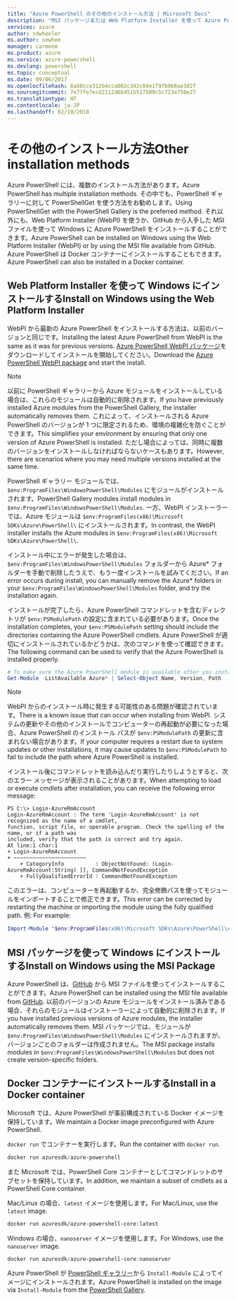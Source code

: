 ```yaml
---
title: "Azure PowerShell のその他のインストール方法 | Microsoft Docs"
description: "MSI パッケージまたは Web Platform Installer を使って Azure PowerShell をインストールする方法について説明します。"
services: azure
author: sdwheeler
ms.author: sewhee
manager: carmonm
ms.product: azure
ms.service: azure-powershell
ms.devlang: powershell
ms.topic: conceptual
ms.date: 09/06/2017
ms.openlocfilehash: 8a88cce312b4cca002c342c04e1f97b966ae3d2f
ms.sourcegitcommit: 7e77fe7ecd2112d6b4515517509c5c723e750e27
ms.translationtype: HT
ms.contentlocale: ja-JP
ms.lasthandoff: 02/19/2018
---
```

# <a name="other-installation-methods"></a><span data-ttu-id="f54aa-103">その他のインストール方法</span><span class="sxs-lookup"><span data-stu-id="f54aa-103">Other installation methods</span></span>

<span data-ttu-id="f54aa-104">Azure PowerShell には、複数のインストール方法があります。</span><span class="sxs-lookup"><span data-stu-id="f54aa-104">Azure PowerShell has multiple installation methods.</span></span> <span data-ttu-id="f54aa-105">その中でも、PowerShell ギャラリーに対して PowerShellGet を使う方法をお勧めします。</span><span class="sxs-lookup"><span data-stu-id="f54aa-105">Using PowerShellGet with the PowerShell Gallery is the preferred method.</span></span> <span data-ttu-id="f54aa-106">それ以外にも、Web Platform Installer (WebPI) を使うか、GitHub から入手した MSI ファイルを使って Windows に Azure PowerShell をインストールすることができます。</span><span class="sxs-lookup"><span data-stu-id="f54aa-106">Azure PowerShell can be installed on Windows using the Web Platform Installer (WebPI) or by using the MSI file available from GitHub.</span></span> <span data-ttu-id="f54aa-107">Azure PowerShell は Docker コンテナーにインストールすることもできます。</span><span class="sxs-lookup"><span data-stu-id="f54aa-107">Azure PowerShell can also be installed in a Docker container.</span></span>

## <a name="install-on-windows-using-the-web-platform-installer"></a><span data-ttu-id="f54aa-108">Web Platform Installer を使って Windows にインストールする</span><span class="sxs-lookup"><span data-stu-id="f54aa-108">Install on Windows using the Web Platform Installer</span></span>

<span data-ttu-id="f54aa-109">WebPI から最新の Azure PowerShell をインストールする方法は、以前のバージョンと同じです。</span><span class="sxs-lookup"><span data-stu-id="f54aa-109">Installing the latest Azure PowerShell from WebPI is the same as it was for previous versions.</span></span>
<span data-ttu-id="f54aa-110">[Azure PowerShell WebPI パッケージ](http://aka.ms/webpi-azps)をダウンロードしてインストールを開始してください。</span><span class="sxs-lookup"><span data-stu-id="f54aa-110">Download the [Azure PowerShell WebPI package](http://aka.ms/webpi-azps) and start the install.</span></span>

> [!NOTE]
> <span data-ttu-id="f54aa-111">以前に PowerShell ギャラリーから Azure モジュールをインストールしている場合は、これらのモジュールは自動的に削除されます。</span><span class="sxs-lookup"><span data-stu-id="f54aa-111">If you have previously installed Azure modules from the PowerShell Gallery, the installer automatically removes them.</span></span> <span data-ttu-id="f54aa-112">これによって、インストールされる Azure PowerShell のバージョンが 1 つに限定されるため、環境の複雑化を防ぐことができます。</span><span class="sxs-lookup"><span data-stu-id="f54aa-112">This simplifies your environment by ensuring that only one version of Azure PowerShell is installed.</span></span> <span data-ttu-id="f54aa-113">ただし場合によっては、同時に複数のバージョンをインストールしなければならないケースもあります。</span><span class="sxs-lookup"><span data-stu-id="f54aa-113">However, there are scenarios where you may need multiple versions installed at the same time.</span></span>
>
> <span data-ttu-id="f54aa-114">PowerShell ギャラリー モジュールでは、`$env:ProgramFiles\WindowsPowerShell\Modules` にモジュールがインストールされます。</span><span class="sxs-lookup"><span data-stu-id="f54aa-114">PowerShell Gallery modules install modules in `$env:ProgramFiles\WindowsPowerShell\Modules`.</span></span> <span data-ttu-id="f54aa-115">一方、WebPI インストーラーでは、Azure モジュールは `$env:ProgramFiles(x86)\Microsoft SDKs\Azure\PowerShell\` にインストールされます。</span><span class="sxs-lookup"><span data-stu-id="f54aa-115">In contrast, the WebPI installer installs the Azure modules in `$env:ProgramFiles(x86)\Microsoft SDKs\Azure\PowerShell\`.</span></span>
>
> <span data-ttu-id="f54aa-116">インストール中にエラーが発生した場合は、`$env:ProgramFiles\WindowsPowerShell\Modules` フォルダーから Azure\* フォルダーを手動で削除したうえで、もう一度インストールを試みてください。</span><span class="sxs-lookup"><span data-stu-id="f54aa-116">If an error occurs during install, you can manually remove the Azure\* folders in your `$env:ProgramFiles\WindowsPowerShell\Modules` folder, and try the installation again.</span></span>

<span data-ttu-id="f54aa-117">インストールが完了したら、Azure PowerShell コマンドレットを含むディレクトリが `$env:PSModulePath` の設定に含まれている必要があります。</span><span class="sxs-lookup"><span data-stu-id="f54aa-117">Once the installation completes, your `$env:PSModulePath` setting should include the directories containing the Azure PowerShell cmdlets.</span></span> <span data-ttu-id="f54aa-118">Azure PowerShell が適切にインストールされているかどうかは、次のコマンドを使って確認できます。</span><span class="sxs-lookup"><span data-stu-id="f54aa-118">The following command can be used to verify that the Azure PowerShell is installed properly.</span></span>

```powershell
# To make sure the Azure PowerShell module is available after you install
Get-Module -ListAvailable Azure* | Select-Object Name, Version, Path
```

> [!NOTE]
> <span data-ttu-id="f54aa-119">WebPI からのインストール時に発生する可能性のある問題が確認されています。</span><span class="sxs-lookup"><span data-stu-id="f54aa-119">There is a known issue that can occur when installing from WebPI.</span></span> <span data-ttu-id="f54aa-120">システムの更新やその他のインストールでコンピューターの再起動が必要になった場合、Azure PowerShell のインストール パスが `$env:PSModulePath` の更新に含まれない場合があります。</span><span class="sxs-lookup"><span data-stu-id="f54aa-120">If your computer requires a restart due to system updates or other installations, it may cause updates to `$env:PSModulePath` to fail to include the path where Azure PowerShell is installed.</span></span>

<span data-ttu-id="f54aa-121">インストール後にコマンドレットを読み込んだり実行したりしようとすると、次のエラー メッセージが表示されることがあります。</span><span class="sxs-lookup"><span data-stu-id="f54aa-121">When attempting to load or execute cmdlets after installation, you can receive the following error message:</span></span>

```
PS C:\> Login-AzureRmAccount
Login-AzureRmAccount : The term 'Login-AzureRmAccount' is not recognized as the name of a cmdlet,
function, script file, or operable program. Check the spelling of the name, or if a path was
included, verify that the path is correct and try again.
At line:1 char:1
+ Login-AzureRmAccount
+ ~~~~~~~~~~~~~~~~~~~~~~~
    + CategoryInfo          : ObjectNotFound: (Login-AzureRmAccount:String) [], CommandNotFoundException
    + FullyQualifiedErrorId : CommandNotFoundException
```

<span data-ttu-id="f54aa-122">このエラーは、コンピューターを再起動するか、完全修飾パスを使ってモジュールをインポートすることで修正できます。</span><span class="sxs-lookup"><span data-stu-id="f54aa-122">This error can be corrected by restarting the machine or importing the module using the fully qualified path.</span></span> <span data-ttu-id="f54aa-123">例: </span><span class="sxs-lookup"><span data-stu-id="f54aa-123">For example:</span></span>

```powershell
Import-Module "$env:ProgramFiles(x86)\Microsoft SDKs\Azure\PowerShell\AzureRM.psd1"
```

## <a name="install-on-windows-using-the-msi-package"></a><span data-ttu-id="f54aa-124">MSI パッケージを使って Windows にインストールする</span><span class="sxs-lookup"><span data-stu-id="f54aa-124">Install on Windows using the MSI Package</span></span>

<span data-ttu-id="f54aa-125">Azure PowerShell は、[GitHub](https://aka.ms/azps-release) から MSI ファイルを使ってインストールすることができます。</span><span class="sxs-lookup"><span data-stu-id="f54aa-125">Azure PowerShell can be installed using the MSI file available from [GitHub](https://aka.ms/azps-release).</span></span> <span data-ttu-id="f54aa-126">以前のバージョンの Azure モジュールをインストール済みである場合、それらのモジュールはインストーラーによって自動的に削除されます。</span><span class="sxs-lookup"><span data-stu-id="f54aa-126">If you have installed previous versions of Azure modules, the installer automatically removes them.</span></span> <span data-ttu-id="f54aa-127">MSI パッケージでは、モジュールが `$env:ProgramFiles\WindowsPowerShell\Modules` にインストールされますが、バージョンごとのフォルダーは作成されません。</span><span class="sxs-lookup"><span data-stu-id="f54aa-127">The MSI package installs modules in `$env:ProgramFiles\WindowsPowerShell\Modules` but does not create version-specific folders.</span></span>

## <a name="install-in-a-docker-container"></a><span data-ttu-id="f54aa-128">Docker コンテナーにインストールする</span><span class="sxs-lookup"><span data-stu-id="f54aa-128">Install in a Docker container</span></span>

<span data-ttu-id="f54aa-129">Microsoft では、Azure PowerShell が事前構成されている Docker イメージを保持しています。</span><span class="sxs-lookup"><span data-stu-id="f54aa-129">We maintain a Docker image preconfigured with Azure PowerShell.</span></span>

<span data-ttu-id="f54aa-130">`docker run` でコンテナーを実行します。</span><span class="sxs-lookup"><span data-stu-id="f54aa-130">Run the container with `docker run`.</span></span>

```powershell
docker run azuresdk/azure-powershell
```

<span data-ttu-id="f54aa-131">また Microsoft では、PowerShell Core コンテナーとしてコマンドレットのサブセットを保持しています。</span><span class="sxs-lookup"><span data-stu-id="f54aa-131">In addition, we maintain a subset of cmdlets as a PowerShell Core container.</span></span>

<span data-ttu-id="f54aa-132">Mac/Linux の場合、`latest` イメージを使用します。</span><span class="sxs-lookup"><span data-stu-id="f54aa-132">For Mac/Linux, use the `latest` image.</span></span>

```bash
docker run azuresdk/azure-powershell-core:latest
```

<span data-ttu-id="f54aa-133">Windows の場合、`nanoserver` イメージを使用します。</span><span class="sxs-lookup"><span data-stu-id="f54aa-133">For Windows, use the `nanoserver` image.</span></span>

```powershell
docker run azuresdk/azure-powershell-core:nanoserver
```

<span data-ttu-id="f54aa-134">Azure PowerShell が [PowerShell ギャラリー](https://www.powershellgallery.com/)から `Install-Module` によってイメージにインストールされます。</span><span class="sxs-lookup"><span data-stu-id="f54aa-134">Azure PowerShell is installed on the image via `Install-Module` from the [PowerShell Gallery](https://www.powershellgallery.com/).</span></span>
